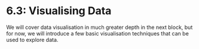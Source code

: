 # 6.3: Visualising Data

We will cover data visualisation in much greater depth in the next block, but for now, we will introduce a few basic visualisation techniques that can be used to explore data.
